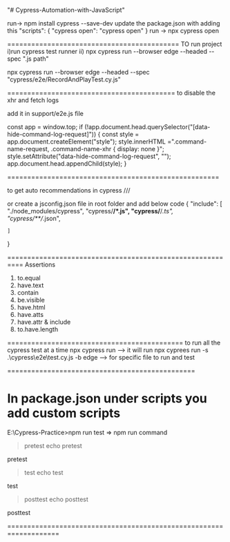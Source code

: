 "# Cypress-Automation-with-JavaScript" 

run-> npm install cypress --save-dev
update the package.json with adding this 
  "scripts": {
    "cypress open": "cypress open"
  }
run -> npx cypress open


===========================================
TO run project 
i)run cypress test runner
ii) npx cypress run --browser edge --headed --spec ".js path"

npx cypress run --browser edge --headed --spec "cypress/e2e/RecordAndPlayTest.cy.js"

==========================================
to disable the xhr and fetch logs 

add it in support/e2e.js file

const app = window.top;
if (!app.document.head.querySelector("[data-hide-command-log-request]")) {
const style = app.document.createElement("style");
style.innerHTML =".command-name-request, .command-name-xhr { display: none }";
style.setAttribute("data-hide-command-log-request", "");
app.document.head.appendChild(style);
}

=====================================================

to get auto recommendations in cypress
/// <reference types="Cypress" />

or create a jsconfig.json file in root folder and add below code
{
    "include": [
        "./node_modules/cypress",
        "cypress/**/*.js",
        "cypress/**/*.ts",
        "cypress/**/*.json",
        
    ]
}

==========================================================
Assertions

1) to.equal
2) have.text
3) contain
4) be.visible
5) have.html
6) have.atts
7) have.attr & include
8) to.have.length
 
============================================
to run all the cypress test at a time 
npx cypress run                                       --> it will run 
npx cyprees run -s .\cypress\e2e\test.cy.js -b edge   --> for specific file to run and test

===============================================
# In package.json under scripts you add custom scripts
E:\Cypress-Practice>npm run test            => npm run command

> pretest
> echo pretest

pretest

> test
> echo test

test

> posttest
> echo posttest

posttest

===================================================================
